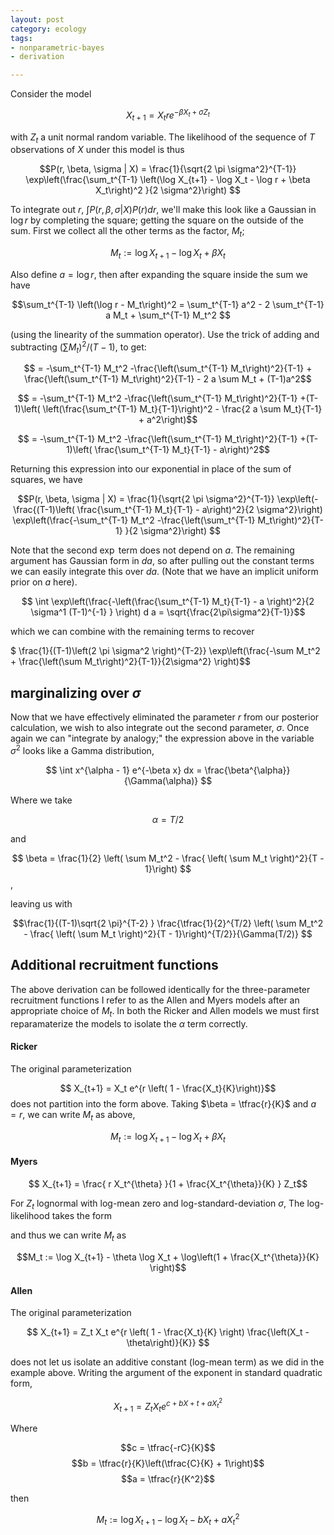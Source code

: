 ```yaml
---
layout: post
category: ecology
tags:
- nonparametric-bayes
- derivation

---
```


Consider the model

$$ X_{t+1} = X_t r e^{-\beta X_t + \sigma Z_t } $$

with $Z_t$ a unit normal random variable.  The likelihood of the sequence of $T$ observations of $X$ under this model is thus

$$P(r, \beta, \sigma | X) = \frac{1}{\sqrt{2 \pi \sigma^2}^{T-1}} \exp\left(\frac{\sum_t^{T-1} \left(\log X_{t+1} - \log X_t - \log r + \beta X_t\right)^2 }{2 \sigma^2}\right) $$

To integrate out $r$, $\int P(r, \beta, \sigma | X) P(r) dr$, we'll make this look like a Gaussian in $\log r$ by completing the square; getting the square on the outside of the sum. First we collect all the other terms as the factor, $M_t$;

$$M_t := \log X_{t+1} - \log X_t + \beta X_t$$

Also define $a = \log r$, then after expanding the square inside the sum we have

$$\sum_t^{T-1} \left(\log r - M_t\right)^2 = \sum_t^{T-1} a^2 - 2 \sum_t^{T-1} a M_t + \sum_t^{T-1} M_t^2 $$

(using the linearity of the summation operator). Use the trick of adding and subtracting $\left( \sum M_t \right)^2/(T-1)$, to get:

$$ = -\sum_t^{T-1} M_t^2 -\frac{\left(\sum_t^{T-1} M_t\right)^2}{T-1}  + \frac{\left(\sum_t^{T-1} M_t\right)^2}{T-1} - 2 a \sum M_t + (T-1)a^2$$

$$ =  -\sum_t^{T-1} M_t^2 -\frac{\left(\sum_t^{T-1} M_t\right)^2}{T-1}  +(T-1)\left( \left(\frac{\sum_t^{T-1} M_t}{T-1}\right)^2 - \frac{2 a \sum M_t}{T-1} + a^2\right)$$

$$ = -\sum_t^{T-1} M_t^2 -\frac{\left(\sum_t^{T-1} M_t\right)^2}{T-1}  +(T-1)\left( \frac{\sum_t^{T-1} M_t}{T-1} - a\right)^2$$


Returning this expression into our exponential in place of the sum of squares, we have 

$$P(r, \beta, \sigma | X) = \frac{1}{\sqrt{2 \pi \sigma^2}^{T-1}} \exp\left(-\frac{(T-1)\left( \frac{\sum_t^{T-1} M_t}{T-1} - a\right)^2}{2 \sigma^2}\right) \exp\left(\frac{-\sum_t^{T-1} M_t^2 -\frac{\left(\sum_t^{T-1} M_t\right)^2}{T-1} }{2 \sigma^2}\right) $$


Note that the second $\exp$ term does not depend on $a$. The remaining argument has Gaussian form in $da$, so after pulling out the constant terms we can easily integrate this over $da$.  (Note that we have an implicit uniform prior on $a$ here).

$$ \int \exp\left(\frac{-\left(\frac{\sum_t^{T-1} M_t}{T-1} - a \right)^2}{2 \sigma^1 (T-1)^{-1} } \right) d a  = \sqrt{\frac{2\pi\sigma^2}{T-1}}$$

which we can combine with the remaining terms to recover

$ \frac{1}{(T-1)\left(2 \pi \sigma^2 \right)^{T-2}} \exp\left(\frac{-\sum M_t^2 + \frac{\left(\sum M_t\right)^2}{T-1}}{2\sigma^2} \right)$$ 


## marginalizing over $\sigma$

Now that we have effectively eliminated the parameter $r$ from our posterior calculation, we wish to also integrate out the second parameter, $\sigma$.  Once again we can "integrate by analogy;" the expression above in the variable $\sigma^2$ looks like a Gamma distribution,

$$ \int x^{\alpha - 1} e^{-\beta x} dx = \frac{\beta^{\alpha}}{\Gamma(\alpha)} $$ 

Where we take

$$ \alpha = T/2$$

and 

$$ \beta = \frac{1}{2} \left( \sum M_t^2 - \frac{ \left( \sum M_t \right)^2}{T - 1}\right) $$,

leaving us with 

$$\frac{1}{(T-1)\sqrt{2 \pi}^{T-2} } \frac{\tfrac{1}{2}^{T/2} \left( \sum M_t^2 - \frac{ \left( \sum M_t \right)^2}{T - 1}\right)^{T/2}}{\Gamma(T/2)} $$


## Additional recruitment functions

The above derivation can be followed identically for the three-parameter recruitment functions I refer to as the Allen and Myers models after an appropriate choice of $M_t$.  In both the Ricker and Allen models we must first reparamaterize the models to isolate the $\alpha$ term correctly.  

#### Ricker 

The original parameterization

$$ X_{t+1} = X_t e^{r \left( 1 - \frac{X_t}{K}\right)}$$ does not partition into the form above. Taking $\beta =  \tfrac{r}{K}$ and $a = r$, we can write $M_t$ as above,

$$M_t := \log X_{t+1} - \log X_t + \beta X_t$$


#### Myers

$$ X_{t+1} = \frac{ r X_t^{\theta} }{1 + \frac{X_t^{\theta}}{K} } Z_t$$

For $Z_t$ lognormal with log-mean zero and log-standard-deviation $\sigma$, The log-likelihood takes the form

and thus we can write $M_t$ as 

$$M_t := \log X_{t+1} - \theta \log X_t + \log\left(1 +  \frac{X_t^{\theta}}{K} \right)$$

#### Allen 

The original parameterization

$$ X_{t+1} = Z_t X_t e^{r \left( 1 - \frac{X_t}{K} \right) \frac{\left(X_t - \theta\right)}{K}} $$

does not let us isolate an additive constant (log-mean term) as we did in the example above. Writing the argument of the exponent in standard quadratic form,

$$ X_{t+1} = Z_t X_t e^{c + b X+t + a X_t^2} $$ 

Where 

$$c = \tfrac{-rC}{K}$$
$$b = \tfrac{r}{K}\left(\tfrac{C}{K} + 1\right)$$
$$a = \tfrac{r}{K^2}$$

then 

$$M_t := \log X_{t+1} - \log X_t - b X_t + a X_t^2 $$  
